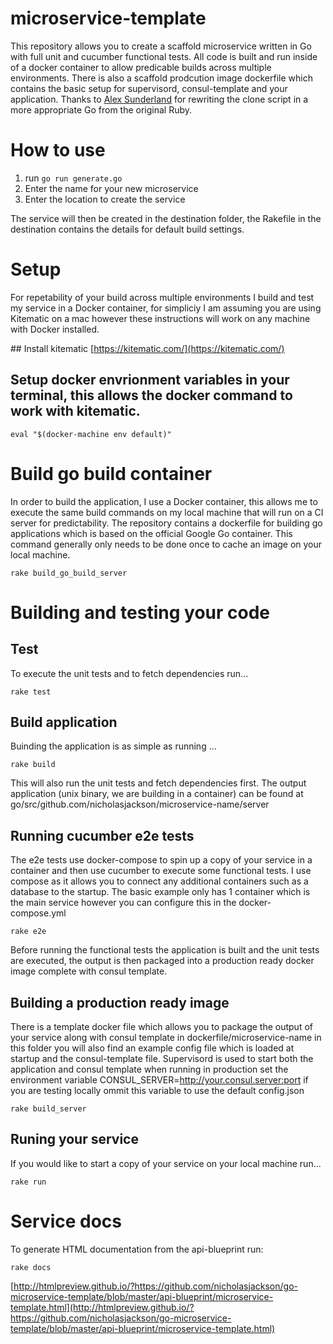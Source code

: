 # microservice-template
This repository allows you to create a scaffold microservice written in Go with full unit and cucumber functional tests.  All code is built and run inside of a docker container to allow predicable builds across multiple environments.  There is also a scaffold prodcution image dockerfile which contains the basic setup for supervisord, consul-template and your application.  Thanks to [Alex Sunderland](https://github.com/AgentAntelope) for rewriting the clone script in a more appropriate Go from the original Ruby.

# How to use
1. run `go run generate.go`
2. Enter the name for your new microservice
3. Enter the location to create the service

The service will then be created in the destination folder, the Rakefile in the destination contains the details for default build settings.

# Setup
For repetability of your build across multiple environments I build and test my service in a Docker container, for simpliciy I am assuming you are using Kitematic on a mac however these instructions will work on any machine with Docker installed.

## Install kitematic
[https://kitematic.com/](https://kitematic.com/)

## Setup docker envrionment variables in your terminal, this allows the docker command to work with kitematic.
```
eval "$(docker-machine env default)"
```

# Build go build container
In order to build the application, I use a Docker container, this allows me to execute the same build commands on my local machine that will run on a CI server for predictability.  The repository contains a dockerfile for building go applications which is based on the official Google Go container.  This command generally only needs to be done once to cache an image on your local machine.
```
rake build_go_build_server
```

# Building and testing your code
## Test
To execute the unit tests and to fetch dependencies run...
```
rake test
```

## Build application
Buinding the application is as simple as running ...
```
rake build
```
This will also run the unit tests and fetch dependencies first.  The output application (unix binary, we are building in a container) can be found at go/src/github.com/nicholasjackson/microservice-name/server

## Running cucumber e2e tests
The e2e tests use docker-compose to spin up a copy of your service in a container and then use cucumber to execute some functional tests.  I use compose as it allows you to connect any additional containers such as a database to the startup.  The basic example only has 1 container which is the main service however you can configure this in the docker-compose.yml
```
rake e2e
```
Before running the functional tests the application is built and the unit tests are executed, the output is then packaged into a production ready docker image complete with consul template.

## Building a production ready image
There is a template docker file which allows you to package the output of your service along with consul template in dockerfile/microservice-name in this folder you will also find an example config file which is loaded at startup and the consul-template file.  Supervisord is used to start both the application and consul template when running in production set the environment variable CONSUL_SERVER=http://your.consul.server:port if you are testing locally ommit this variable to use the default config.json
```
rake build_server
```

## Runing your service
If you would like to start a copy of your service on your local machine run...
```
rake run
```

# Service docs
To generate HTML documentation from the api-blueprint run:
```
rake docs
```
[http://htmlpreview.github.io/?https://github.com/nicholasjackson/go-microservice-template/blob/master/api-blueprint/microservice-template.html](http://htmlpreview.github.io/?https://github.com/nicholasjackson/go-microservice-template/blob/master/api-blueprint/microservice-template.html)

